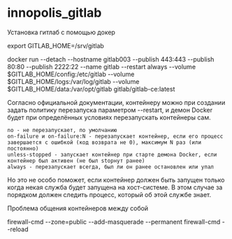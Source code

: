 # innopolis_gitlab
Установка гитлаб с помощью докер

export GITLAB_HOME=/srv/gitlab

docker run --detach   --hostname gitlab003  --publish 443:443 --publish 80:80 --publish 2222:22   --name gitlab   --restart always   --volume $GITLAB_HOME/config:/etc/gitlab   --volume $GITLAB_HOME/logs:/var/log/gitlab   --volume $GITLAB_HOME/data:/var/opt/gitlab   gitlab/gitlab-ce:latest



Согласно официальной документации, контейнеру можно при создании задать политику перезапуска параметром --restart, и демон Docker будет при определённых условиях перезапускать контейнеры сам.

    no - не перезапускает, по умолчанию
    on-failure и on-failure:N - перезапускает контейнер, если его процесс завершается с ошибкой (код возврата не 0), максимум N раз (или постоянно)
    unless-stopped - запускает контейнер при старте демона Docker, если контейнер был активен (не был stopнут ранее)
    always - перезапускает всегда, был ли он ранее остановлен или упал

Но это не особо поможет, если контейнер должен быть запущен только когда некая служба будет запущена на хост-системе. В этом случае за порядком должен следить процесс, который об этой службе знает.


Проблема общения контейнеров между собой

firewall-cmd --zone=public --add-masquerade --permanent 
firewall-cmd --reload 
